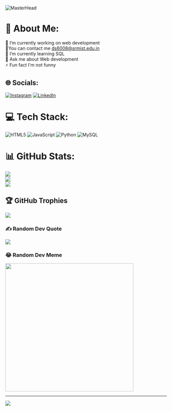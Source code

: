 ![MasterHead](https://cdn.sanity.io/images/tlr8oxjg/production/5c3120359be5c4f225cd7b817811217041b759ab-1192x668.png?w=3840&q=100&fit=clip&auto=format)
# 💫 About Me:
🔭 I’m currently working on web development<br>🤝You can contact me ds6008@srmist.edu.in<br>🌱 I’m currently learning SQL<br>💬 Ask me about Web development<br>⚡ Fun fact I'm not funny


## 🌐 Socials:
[![Instagram](https://img.shields.io/badge/Instagram-%23E4405F.svg?logo=Instagram&logoColor=white)](https://instagram.com/jo_13_07) [![LinkedIn](https://img.shields.io/badge/LinkedIn-%230077B5.svg?logo=linkedin&logoColor=white)](https://linkedin.com/in/https://www.linkedin.com/in/dega-jawali-reddy-700510291?utm_source=share&utm_campaign=share_via&utm_content=profile&utm_medium=android_app) 

# 💻 Tech Stack:
![HTML5](https://img.shields.io/badge/html5-%23E34F26.svg?style=for-the-badge&logo=html5&logoColor=white) ![JavaScript](https://img.shields.io/badge/javascript-%23323330.svg?style=for-the-badge&logo=javascript&logoColor=%23F7DF1E) ![Python](https://img.shields.io/badge/python-3670A0?style=for-the-badge&logo=python&logoColor=ffdd54) ![MySQL](https://img.shields.io/badge/mysql-4479A1.svg?style=for-the-badge&logo=mysql&logoColor=white)
# 📊 GitHub Stats:
![](https://github-readme-stats.vercel.app/api?username=jawali04&theme=highcontrast&hide_border=false&include_all_commits=true&count_private=false)<br/>
![](https://github-readme-streak-stats.herokuapp.com/?user=jawali04&theme=highcontrast&hide_border=false)<br/>
![](https://github-readme-stats.vercel.app/api/top-langs/?username=jawali04&theme=highcontrast&hide_border=false&include_all_commits=true&count_private=false&layout=compact)

## 🏆 GitHub Trophies
![](https://github-profile-trophy.vercel.app/?username=jawali04&theme=radical&no-frame=false&no-bg=true&margin-w=4)

### ✍️ Random Dev Quote
![](https://quotes-github-readme.vercel.app/api?type=horizontal&theme=radical)



### 😂 Random Dev Meme
<img src='https://memer-new.vercel.app/' style="height: 400px;"/>

---
[![](https://visitcount.itsvg.in/api?id=jawali04&icon=0&color=0)](https://visitcount.itsvg.in)

<!-- Proudly created with GPRM ( https://gprm.itsvg.in ) -->
